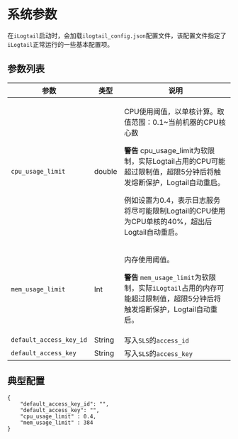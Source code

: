 # 系统参数

在`iLogtail`启动时，会加载`ilogtail_config.json`配置文件，该配置文件指定了`iLogtail`正常运行的一些基本配置项。

## 参数列表



| 参数                      | 类型     | 说明                                                                                                                                                                                                                                   |
| ----------------------- | ------ | ------------------------------------------------------------------------------------------------------------------------------------------------------------------------------------------------------------------------------------ |
| `cpu_usage_limit`       | double | <p>CPU使用阈值，以单核计算。取值范围：0.1~当前机器的CPU核心数</p><p><strong></strong></p><p><strong>警告</strong> cpu_usage_limit为软限制，实际Logtail占用的CPU可能超过限制值，超限5分钟后将触发熔断保护，Logtail自动重启。</p><p>例如设置为0.4，表示日志服务将尽可能限制Logtail的CPU使用为CPU单核的40%，超出后Logtail自动重启。</p> |
| `mem_usage_limit`       | Int    | <p></p><p>内存使用阈值。</p><p><strong>警告</strong> <code>mem_usage_limit</code>为软限制，实际<code>iLogtail</code>占用的内存可能超过限制值，超限5分钟后将触发熔断保护，Logtail自动重启。</p>                                                                                      |
| `default_access_key_id` | String | 写入`SLS`的`access_id`                                                                                                                                                                                                                  |
| `default_access_key`    | String | 写入`SLS`的`access_key`                                                                                                                                                                                                                 |

## 典型配置

```
{
    "default_access_key_id": "",
    "default_access_key": "",
    "cpu_usage_limit" : 0.4,
    "mem_usage_limit" : 384
}
```
